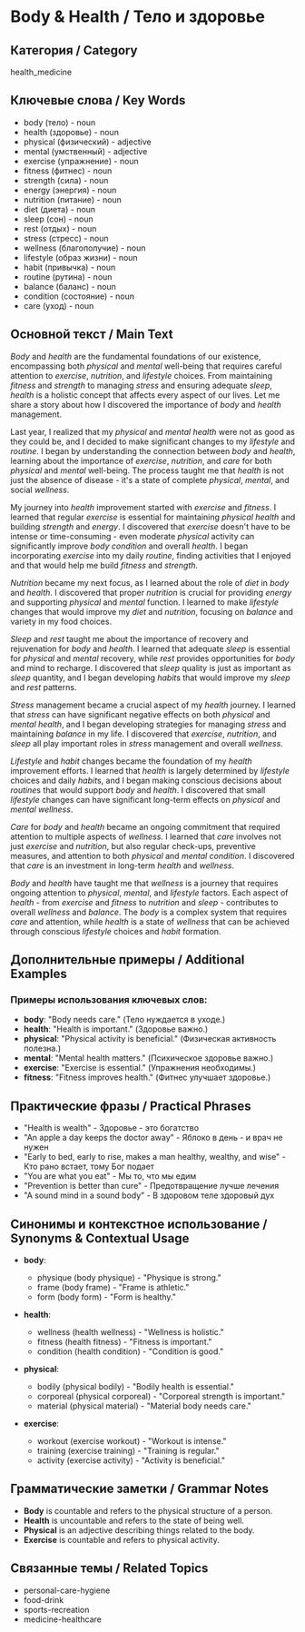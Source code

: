 # Body & Health / Тело и здоровье

## Категория / Category
health_medicine

## Ключевые слова / Key Words
- body (тело) - noun
- health (здоровье) - noun
- physical (физический) - adjective
- mental (умственный) - adjective
- exercise (упражнение) - noun
- fitness (фитнес) - noun
- strength (сила) - noun
- energy (энергия) - noun
- nutrition (питание) - noun
- diet (диета) - noun
- sleep (сон) - noun
- rest (отдых) - noun
- stress (стресс) - noun
- wellness (благополучие) - noun
- lifestyle (образ жизни) - noun
- habit (привычка) - noun
- routine (рутина) - noun
- balance (баланс) - noun
- condition (состояние) - noun
- care (уход) - noun

## Основной текст / Main Text

*Body* and *health* are the fundamental foundations of our existence, encompassing both *physical* and *mental* well-being that requires careful attention to *exercise*, *nutrition*, and *lifestyle* choices. From maintaining *fitness* and *strength* to managing *stress* and ensuring adequate *sleep*, *health* is a holistic concept that affects every aspect of our lives. Let me share a story about how I discovered the importance of *body* and *health* management.

Last year, I realized that my *physical* and *mental* *health* were not as good as they could be, and I decided to make significant changes to my *lifestyle* and *routine*. I began by understanding the connection between *body* and *health*, learning about the importance of *exercise*, *nutrition*, and *care* for both *physical* and *mental* well-being. The process taught me that *health* is not just the absence of disease - it's a state of complete *physical*, *mental*, and social *wellness*.

My journey into *health* improvement started with *exercise* and *fitness*. I learned that regular *exercise* is essential for maintaining *physical* *health* and building *strength* and *energy*. I discovered that *exercise* doesn't have to be intense or time-consuming - even moderate *physical* activity can significantly improve *body* *condition* and overall *health*. I began incorporating *exercise* into my daily *routine*, finding activities that I enjoyed and that would help me build *fitness* and *strength*.

*Nutrition* became my next focus, as I learned about the role of *diet* in *body* and *health*. I discovered that proper *nutrition* is crucial for providing *energy* and supporting *physical* and *mental* function. I learned to make *lifestyle* changes that would improve my *diet* and *nutrition*, focusing on *balance* and variety in my food choices.

*Sleep* and *rest* taught me about the importance of recovery and rejuvenation for *body* and *health*. I learned that adequate *sleep* is essential for *physical* and *mental* recovery, while *rest* provides opportunities for *body* and mind to recharge. I discovered that *sleep* quality is just as important as *sleep* quantity, and I began developing *habit*s that would improve my *sleep* and *rest* patterns.

*Stress* management became a crucial aspect of my *health* journey. I learned that *stress* can have significant negative effects on both *physical* and *mental* *health*, and I began developing strategies for managing *stress* and maintaining *balance* in my life. I discovered that *exercise*, *nutrition*, and *sleep* all play important roles in *stress* management and overall *wellness*.

*Lifestyle* and *habit* changes became the foundation of my *health* improvement efforts. I learned that *health* is largely determined by *lifestyle* choices and daily *habit*s, and I began making conscious decisions about *routine*s that would support *body* and *health*. I discovered that small *lifestyle* changes can have significant long-term effects on *physical* and *mental* *wellness*.

*Care* for *body* and *health* became an ongoing commitment that required attention to multiple aspects of *wellness*. I learned that *care* involves not just *exercise* and *nutrition*, but also regular check-ups, preventive measures, and attention to both *physical* and *mental* *condition*. I discovered that *care* is an investment in long-term *health* and *wellness*.

*Body* and *health* have taught me that *wellness* is a journey that requires ongoing attention to *physical*, *mental*, and *lifestyle* factors. Each aspect of *health* - from *exercise* and *fitness* to *nutrition* and *sleep* - contributes to overall *wellness* and *balance*. The *body* is a complex system that requires *care* and attention, while *health* is a state of *wellness* that can be achieved through conscious *lifestyle* choices and *habit* formation.

## Дополнительные примеры / Additional Examples

### Примеры использования ключевых слов:
- **body**: "Body needs care." (Тело нуждается в уходе.)
- **health**: "Health is important." (Здоровье важно.)
- **physical**: "Physical activity is beneficial." (Физическая активность полезна.)
- **mental**: "Mental health matters." (Психическое здоровье важно.)
- **exercise**: "Exercise is essential." (Упражнения необходимы.)
- **fitness**: "Fitness improves health." (Фитнес улучшает здоровье.)

## Практические фразы / Practical Phrases

- "Health is wealth" - Здоровье - это богатство
- "An apple a day keeps the doctor away" - Яблоко в день - и врач не нужен
- "Early to bed, early to rise, makes a man healthy, wealthy, and wise" - Кто рано встает, тому Бог подает
- "You are what you eat" - Мы то, что мы едим
- "Prevention is better than cure" - Предотвращение лучше лечения
- "A sound mind in a sound body" - В здоровом теле здоровый дух

## Синонимы и контекстное использование / Synonyms & Contextual Usage

- **body**: 
  - physique (body physique) - "Physique is strong."
  - frame (body frame) - "Frame is athletic."
  - form (body form) - "Form is healthy."

- **health**: 
  - wellness (health wellness) - "Wellness is holistic."
  - fitness (health fitness) - "Fitness is important."
  - condition (health condition) - "Condition is good."

- **physical**: 
  - bodily (physical bodily) - "Bodily health is essential."
  - corporeal (physical corporeal) - "Corporeal strength is important."
  - material (physical material) - "Material body needs care."

- **exercise**: 
  - workout (exercise workout) - "Workout is intense."
  - training (exercise training) - "Training is regular."
  - activity (exercise activity) - "Activity is beneficial."

## Грамматические заметки / Grammar Notes

- **Body** is countable and refers to the physical structure of a person.
- **Health** is uncountable and refers to the state of being well.
- **Physical** is an adjective describing things related to the body.
- **Exercise** is countable and refers to physical activity.

## Связанные темы / Related Topics

- personal-care-hygiene
- food-drink
- sports-recreation
- medicine-healthcare
